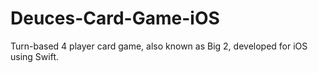 # Deuces-Card-Game-iOS
Turn-based 4 player card game, also known as Big 2, developed for iOS using Swift.
